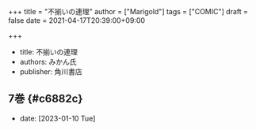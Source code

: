 +++
title = "不揃いの連理"
author = ["Marigold"]
tags = ["COMIC"]
draft = false
date = 2021-04-17T20:39:00+09:00

+++

-   title: 不揃いの連理
-   authors: みかん氏
-   publisher: 角川書店


## 7巻 {#c6882c}

-   date: <span class="timestamp-wrapper"><span class="timestamp">[2023-01-10 Tue]</span></span>

